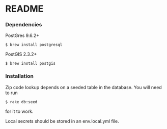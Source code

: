 # README

### Dependencies
PostGres 9.6.2+
```
$ brew install postgresql
```

PostGIS 2.3.2+
```
$ brew install postgis
```

### Installation
Zip code lookup depends on a seeded table in the database. You will need to run
```
$ rake db:seed
```
for it to work.

Local secrets should be stored in an env.local.yml file.
